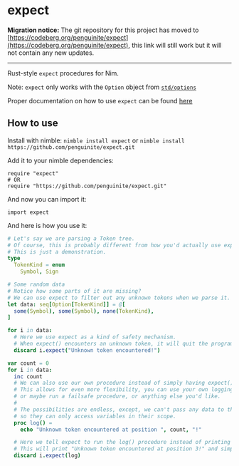 # expect

**Migration notice:** The git repository for this project has moved to [https://codeberg.org/penguinite/expect](https://codeberg.org/penguinite/expect), this link will still work but it will not contain any new updates.

---

Rust-style `expect` procedures for Nim.

Note: `expect` only works with the `Option` object from [`std/options`](https://nim-lang.github.io/Nim/options.html)

Proper documentation on how to use `expect` can be found [here](https://penguinite.github.io/expect/)

## How to use

Install with nimble: `nimble install expect` or `nimble install https://github.com/penguinite/expect.git`

Add it to your nimble dependencies:

```
require "expect"
# OR
require "https://github.com/penguinite/expect.git"
```

And now you can import it:

```
import expect
```

And here is how you use it:

```nim
# Let's say we are parsing a Token tree.
# Of course, this is probably different from how you'd actually use expect()
# This is just a demonstration.
type
  TokenKind = enum
    Symbol, Sign

# Some random data
# Notice how some parts of it are missing?
# We can use expect to filter out any unknown tokens when we parse it.
let data: seq[Option[TokenKind]] = @[
  some(Symbol), some(Symbol), none(TokenKind),
]

for i in data:
  # Here we use expect as a kind of safety mechanism.
  # When expect() encounters an unknown token, it will quit the program and print the error message. "Unknown token encountered!"
  discard i.expect("Unknown token encountered!")

var count = 0
for i in data:
  inc count
  # We can also use our own procedure instead of simply having expect() quit by itself.
  # This allows for even more flexibility, you can use your own logging procedures,
  # or maybe run a failsafe procedure, or anything else you'd like.
  #
  # The possibilities are endless, except, we can't pass any data to these procs
  # so they can only access variables in their scope.
  proc log() = 
    echo "Unknown token encountered at position ", count, "!"

  # Here we tell expect to run the log() procedure instead of printing a message and quitting.
  # This will print "Unknown token encountered at position 3!" and simply continue parsing
  discard i.expect(log)
```

